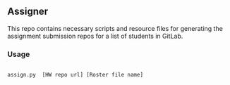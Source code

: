 ## Assigner
This repo contains necessary scripts and resource files for generating the assignment submission repos for a list of students in GitLab.

### Usage

```

assign.py  [HW repo url] [Roster file name]

```
